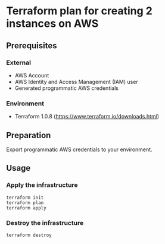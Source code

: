 # Terraform plan for creating 2 instances on AWS
## Prerequisites
### External
* AWS Account
* AWS Identity and Access Management (IAM) user
* Generated programmatic AWS credentials
### Environment
* Terraform 1.0.8 (https://www.terraform.io/downloads.html)

## Preparation
Export programmatic AWS credentials to your environment.

## Usage
### Apply the infrastructure
```
terraform init
terraform plan
terraform apply
```
### Destroy the infrastructure
```
terraform destroy
```
